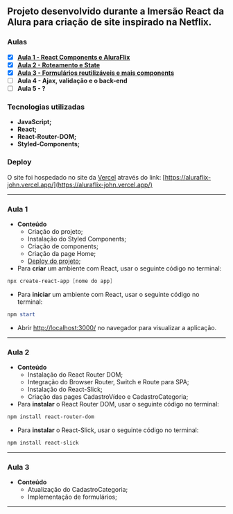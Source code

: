 ## Projeto desenvolvido durante a Imersão React da Alura para criação de site inspirado na Netflix.

### Aulas

- [x]  **[Aula 1 - React Components e AluraFlix](#aula-1)**
- [x]  **[Aula 2 - Roteamento e State](#aula-2)**
- [x]  **[Aula 3 - Formulários reutilizáveis e mais components](#aula-3)**
- [ ]  **Aula 4 - Ajax, validação e o back-end**
- [ ]  **Aula 5 - ?**

### Tecnologias utilizadas

- **JavaScript;**
- **React;**
- **React-Router-DOM;**
- **Styled-Components;**

### Deploy

O site foi hospedado no site da [Vercel](https://vercel.com/) através do link: [https://aluraflix-john.vercel.app/](https://aluraflix-john.vercel.app/)

---

### **Aula 1**

- **Conteúdo**
    - Criação do projeto;
    - Instalação do Styled Components;
    - Criação de components;
    - Criação da page Home;
    - [Deploy do projeto](#deploy);
- Para **criar** um ambiente com React, usar o seguinte código no terminal:

```powershell
npx create-react-app [nome do app]
```

- Para **iniciar** um ambiente com React, usar o seguinte código no terminal:

```powershell
npm start
```

- Abrir [http://localhost:3000/](http://localhost:3000/) no navegador para visualizar a aplicação.

---

### **Aula 2**

- **Conteúdo**
    - Instalação do React Router DOM;
    - Integração do Browser Router, Switch e Route para SPA;
    - Instalação do React-Slick;
    - Criação das pages CadastroVídeo e CadastroCategoria;
- Para **instalar** o React Router DOM, usar o seguinte código no terminal:

```powershell
npm install react-router-dom
```
- Para **instalar** o React-Slick, usar o seguinte código no terminal:

```powershell
npm install react-slick
```

---

### Aula 3

- **Conteúdo**
    - Atualização do CadastroCategoria;
    - Implementação de formulários;

---